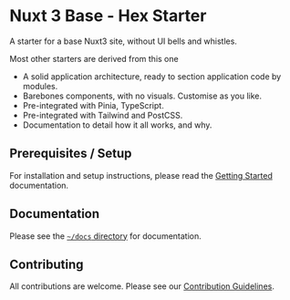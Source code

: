 # Nuxt 3 Base - Hex Starter

A starter for a base Nuxt3 site, without UI bells and whistles.

Most other starters are derived from this one

- A solid application architecture, ready to section application code by modules.
- Barebones components, with no visuals. Customise as you like.
- Pre-integrated with Pinia, TypeScript.
- Pre-integrated with Tailwind and PostCSS.
- Documentation to detail how it all works, and why.

## Prerequisites / Setup

For installation and setup instructions, please read the [Getting Started] documentation.

## Documentation

Please see the [`~/docs` directory](./docs/START-HERE.md) for documentation.

## Contributing

All contributions are welcome. Please see our [Contribution Guidelines](./CONTRIBUTING.md).


[Getting Started]: ./docs/0.%20Getting%20Started/0.%20Quick%20Start.md